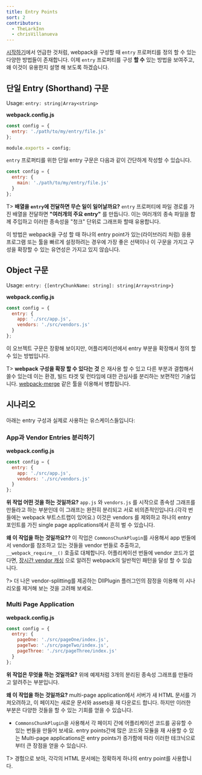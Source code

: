 ```yaml
---
title: Entry Points
sort: 2
contributors:
  - TheLarkInn
  - chrisVillanueva
---
```


[시작하기](/guides/getting-started/#using-a-configuration)에서 언급한 것처럼, webpack을 구성할 때 `entry` 프로퍼티를 정의 할 수 있는 다양한 방법들이 존재합니다. 이제 `entry` 프로퍼티를 구성 **할 수** 있는 방법을 보여주고, 왜 이것이 유용한지 설명 해 보도록 하겠습니다.

## 단일 Entry (Shorthand) 구문

Usage: `entry: string|Array<string>`

**webpack.config.js**

```javascript
const config = {
  entry: './path/to/my/entry/file.js'
};

module.exports = config;
```

`entry` 프로퍼티를 위한 단일 entry 구문은 다음과 같이 간단하게 작성할 수 있습니다.

```javascript
const config = {
  entry: {
    main: './path/to/my/entry/file.js'
  }
};
```

T> **배열을 `entry`에 전달하면 무슨 일이 일어날까요?** `entry` 프로퍼티에 파일 경로를 가진 배열을 전달하면 **"여러개의 주요 entry"** 를 만듭니다. 이는 여러개의 종속 파일을 함께 주입하고 이러한 종속성을 "청크" 단위로 그래프화 할때 유용합니다.

이 방법은 webpack을 구성 할 때 하나의 entry point가 있는(라이브러리 처럼) 응용 프로그램 또는 툴을 빠르게 설정하려는 경우에 가장 좋은 선택이나 이 구문을 가지고 구성을 확장할 수 있는 유연성은 가지고 있지 않습니다.


## Object 구문

Usage: `entry: {[entryChunkName: string]: string|Array<string>}`

**webpack.config.js**

```javascript
const config = {
  entry: {
    app: './src/app.js',
    vendors: './src/vendors.js'
  }
};
```
이 오브젝트 구문은 장황해 보이지만, 어플리케이션에서 entry 부분을 확장해서 정의 할 수 있는 방법입니다.

<!--T> **"Scalable webpack configurations"** are ones that can be reused and combined with other partial configurations. This is a popular technique used to separate concerns by environment, build target and runtime. They are then merged using specialized tools like [webpack-merge](https://github.com/survivejs/webpack-merge).-->
T> **webpack 구성을 확장 할 수 있다는 것** 은 재사용 할 수 있고 다른 부분과 결합해서 쓸수 있는데 이는 환경, 빌드 타겟 및 런타임에 대한 관심사를 분리하는 보편적인 기술입니다. [webpack-merge](https://github.com/survivejs/webpack-merge) 같은 툴을 이용해서 병합됩니다.


## 시나리오

아래는 entry 구성과 실제로 사용하는 유스케이스들입니다:


### App과 Vendor Entries 분리하기

**webpack.config.js**

```javascript
const config = {
  entry: {
    app: './src/app.js',
    vendors: './src/vendors.js'
  }
};
```

<!-- **What does this do?** At face value this tells webpack to create dependency graphs starting at both `app.js` and `vendors.js`. These graphs are completely separate and independent of each other (there will be a webpack bootstrap in each bundle). This is commonly seen with single page applications which have only one entry point (excluding vendors). -->
**위 작업 어떤 것을 하는 것일까요?** `app.js` 와 `vendors.js` 를 시작으로 종속성 그래프를 만들라고 하는 부분인데 이 그래프는 완전히 분리되고 서로 비의존적인입니다.(각각 번들에는 webpack 부트스트랩이 있어요.) 이것은 vendors 를 제외하고 하나의 entry 포인트를 가진 single page applications에서 흔히 벌 수 있습니다.

<!-- **Why?** This setup allows you to leverage `CommonsChunkPlugin` and extract any vendor references from your app bundle into your vendor bundle, replacing them with `__webpack_require__()` calls. If there is no vendor code in your application bundle, then you can achieve a common pattern in webpack known as [long-term vendor-caching](/guides/caching). -->
**왜 이 작업을 하는 것일까요??** 이 작업은 `CommonsChunkPlugin`를 사용해서 app 번들에서 vendor를 참조하고 있는 것들을 vendor 번들로 추출하고, `__webpack_require__()` 호출로 대체합니다. 어플리케이션 번들에 vendor 코드가 없다면, [장시간 vendor 캐싱](/guides/caching) 으로 알려진 webpack의 일반적인 패턴을 달성 할 수 있습니다.

<!-- ?> Consider removing this scenario in favor of the DllPlugin, which provides a better vendor-splitting. -->
?> 더 나은 vendor-splitting를 제공하는 DllPlugin 플러그인의 잠정을 이용해 이 시나리오를 제거해 보는 것을 고려해 보세요.

### Multi Page Application

**webpack.config.js**

```javascript
const config = {
  entry: {
    pageOne: './src/pageOne/index.js',
    pageTwo: './src/pageTwo/index.js',
    pageThree: './src/pageThree/index.js'
  }
};
```

<!-- **What does this do?** We are telling webpack that we would like 3 separate dependency graphs (like the above example). -->
**위 작업은 무엇을 하는 것일까요?** 위에 예제처럼 3개의 분리된 종속성 그래프를 만들라고 알려주는 부분입니다.

<!-- **Why?** In a multi-page application, the server is going to fetch a new HTML document for you. The page reloads this new document and assets are redownloaded. However, this gives us the unique opportunity to do multiple things: -->
**왜 이 작업을 하는 것일까요?** multi-page application에서 서버가 새 HTML 문서를 가져오려하고, 이 페이지는 새로운 문서와 assets을 재 다운로드 합니다. 하지만 이러한 부분은 다양한 것들을 할 수 있는 기회를 얻을 수 있습니다.


<!-- - Use `CommonsChunkPlugin` to create bundles of shared application code between each page. Multi-page applications that reuse a lot of code/modules between entry points can greatly benefit from these techniques, as the amount of entry points increase. -->
- `CommonsChunkPlugin`을 사용해서 각 페이지 간에 어플리케이션 코드를 공유할 수 있는 번들을 만들어 보세요. entry points간에 많은 코드와 모듈을 재 사용할 수 있는 Multi-page applications은 entry points가 증가함에 따라 이러한 테크닉으로부터 큰 장점을 얻을 수 있습니다.

<!-- T> As a rule of thumb: for each HTML document use exactly one entry point. -->
T> 경험으로 보아, 각각의 HTML 문서에는 정확하게 하나의 entry point를 사용합니다.
